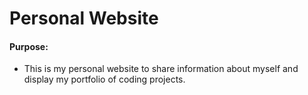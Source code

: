 # Personal Website

#### Purpose:
* This is my personal website to share information about myself and display my portfolio of coding projects.
